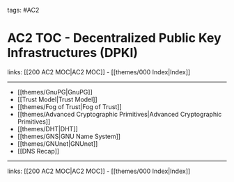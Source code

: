 tags: #AC2

# AC2 TOC - Decentralized Public Key Infrastructures (DPKI)

links: [[200 AC2 MOC|AC2 MOC]] - [[themes/000 Index|Index]]

---

- [[themes/GnuPG|GnuPG]]
- [[Trust Model|Trust Model]]
- [[themes/Fog of Trust|Fog of Trust]]
- [[themes/Advanced Cryptographic Primitives|Advanced Cryptographic Primitives]]
- [[themes/DHT|DHT]]
- [[themes/GNS|GNU Name System]]
- [[themes/GNUnet|GNUnet]]
- [[DNS Recap]]

---
links: [[200 AC2 MOC|AC2 MOC]] - [[themes/000 Index|Index]]